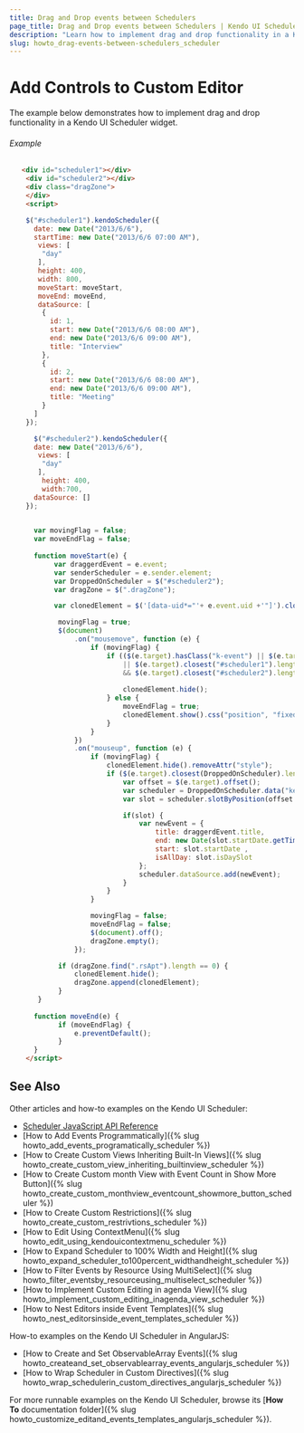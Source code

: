 ```yaml
---
title: Drag and Drop events between Schedulers
page_title: Drag and Drop events between Schedulers | Kendo UI Scheduler
description: "Learn how to implement drag and drop functionality in a Kendo UI Scheduler widget."
slug: howto_drag-events-between-schedulers_scheduler
---
```


# Add Controls to Custom Editor

The example below demonstrates how to implement drag and drop functionality in a Kendo UI Scheduler widget.

###### Example

```html
   <div id="scheduler1"></div>
    <div id="scheduler2"></div>
    <div class="dragZone">
    </div>
    <script>

    $("#scheduler1").kendoScheduler({
      date: new Date("2013/6/6"),
      startTime: new Date("2013/6/6 07:00 AM"),
       views: [
        "day"
       ],
       height: 400,
       width: 800,
       moveStart: moveStart,
       moveEnd: moveEnd,
       dataSource: [
        {
          id: 1,
          start: new Date("2013/6/6 08:00 AM"),
          end: new Date("2013/6/6 09:00 AM"),
          title: "Interview"
        },
        {
          id: 2,
          start: new Date("2013/6/6 08:00 AM"),
          end: new Date("2013/6/6 09:00 AM"),
          title: "Meeting"
        }
      ]
    });

      $("#scheduler2").kendoScheduler({
      date: new Date("2013/6/6"),
       views: [
        "day"
       ],
        height: 400,
        width:700,
      dataSource: []
    });
      

      var movingFlag = false;
      var moveEndFlag = false;
      
      function moveStart(e) {
           var draggerdEvent = e.event;
           var senderScheduler = e.sender.element;
           var DroppedOnScheduler = $("#scheduler2");
           var dragZone = $(".dragZone");

           var clonedElement = $('[data-uid*="'+ e.event.uid +'"]').clone();

            movingFlag = true;
            $(document)
                .on("mousemove", function (e) {
                    if (movingFlag) {
                        if (($(e.target).hasClass("k-event") || $(e.target).hasClass("k-event-template")
                            || $(e.target).closest("#scheduler1").length > 0)
                            && $(e.target).closest("#scheduler2").length == 0) {
                          	
                            clonedElement.hide();
                        } else {
                            moveEndFlag = true;
                            clonedElement.show().css("position", "fixed").css("left", e.pageX + 5).css("top", e.pageY + 5);
                        }
                    }
                })
                .on("mouseup", function (e) {
                    if (movingFlag) {
                        clonedElement.hide().removeAttr("style");
                        if ($(e.target).closest(DroppedOnScheduler).length > 0) {
                            var offset = $(e.target).offset();
                            var scheduler = DroppedOnScheduler.data("kendoScheduler");
                            var slot = scheduler.slotByPosition(offset.left, offset.top);

                            if(slot) {
                                var newEvent = {
                                    title: draggerdEvent.title,
                                    end: new Date(slot.startDate.getTime() + (draggerdEvent.end - draggerdEvent.start)),
                                    start: slot.startDate ,
                                    isAllDay: slot.isDaySlot
                                };
                                scheduler.dataSource.add(newEvent);
                            }
                        }
                    }

                    movingFlag = false;
                    moveEndFlag = false;
                    $(document).off();
                    dragZone.empty();
                });

            if (dragZone.find(".rsApt").length == 0) {
                clonedElement.hide();
                dragZone.append(clonedElement);
            }
       }
      
      function moveEnd(e) {
            if (moveEndFlag) {
                e.preventDefault();
            }
      }
    </script>

```

## See Also

Other articles and how-to examples on the Kendo UI Scheduler:

* [Scheduler JavaScript API Reference](/api/javascript/ui/scheduler)
* [How to Add Events Programmatically]({% slug howto_add_events_programatically_scheduler %})
* [How to Create Custom Views Inheriting Built-In Views]({% slug howto_create_custom_view_inheriting_builtinview_scheduler %})
* [How to Create Custom month View with Event Count in Show More Button]({% slug howto_create_custom_monthview_eventcount_showmore_button_scheduler %})
* [How to Create Custom Restrictions]({% slug howto_create_custom_restrivtions_scheduler %})
* [How to Edit Using ContextMenu]({% slug howto_edit_using_kendouicontextmenu_scheduler %})
* [How to Expand Scheduler to 100% Width and Height]({% slug howto_expand_scheduler_to100percent_widthandheight_scheduler %})
* [How to Filter Events by Resource Using MultiSelect]({% slug howto_filter_eventsby_resourceusing_multiselect_scheduler %})
* [How to Implement Custom Editing in agenda View]({% slug howto_implement_custom_editing_inagenda_view_scheduler %})
* [How to Nest Editors inside Event Templates]({% slug howto_nest_editorsinside_event_templates_scheduler %})

How-to examples on the Kendo UI Scheduler in AngularJS:

* [How to Create and Set ObservableArray Events]({% slug howto_createand_set_observablearray_events_angularjs_scheduler %})
* [How to Wrap Scheduler in Custom Directives]({% slug howto_wrap_schedulerin_custom_directives_angularjs_scheduler %})

For more runnable examples on the Kendo UI Scheduler, browse its [**How To** documentation folder]({% slug howto_customize_editand_events_templates_angularjs_scheduler %}).
